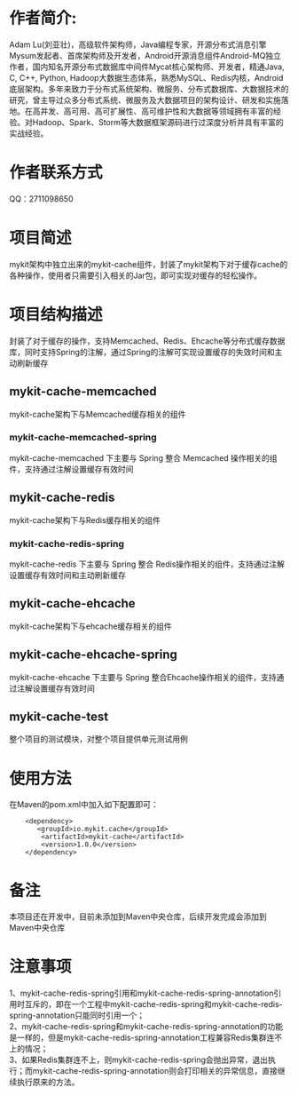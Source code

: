 # 作者简介: 
Adam Lu(刘亚壮)，高级软件架构师，Java编程专家，开源分布式消息引擎Mysum发起者、首席架构师及开发者，Android开源消息组件Android-MQ独立作者，国内知名开源分布式数据库中间件Mycat核心架构师、开发者，精通Java, C, C++, Python, Hadoop大数据生态体系，熟悉MySQL、Redis内核，Android底层架构。多年来致力于分布式系统架构、微服务、分布式数据库、大数据技术的研究，曾主导过众多分布式系统、微服务及大数据项目的架构设计、研发和实施落地。在高并发、高可用、高可扩展性、高可维护性和大数据等领域拥有丰富的经验。对Hadoop、Spark、Storm等大数据框架源码进行过深度分析并具有丰富的实战经验。

# 作者联系方式
QQ：2711098650

# 项目简述
mykit架构中独立出来的mykit-cache组件，封装了mykit架构下对于缓存cache的各种操作，使用者只需要引入相关的Jar包，即可实现对缓存的轻松操作。

# 项目结构描述
封装了对于缓存的操作，支持Memcached、Redis、Ehcache等分布式缓存数据库，同时支持Spring的注解，通过Spring的注解可实现设置缓存的失效时间和主动刷新缓存

## mykit-cache-memcached
mykit-cache架构下与Memcached缓存相关的组件

### mykit-cache-memcached-spring
mykit-cache-memcached 下主要与 Spring 整合 Memcached 操作相关的组件，支持通过注解设置缓存有效时间

## mykit-cache-redis
mykit-cache架构下与Redis缓存相关的组件

### mykit-cache-redis-spring
mykit-cache-redis 下主要与 Spring 整合 Redis操作相关的组件，支持通过注解设置缓存有效时间和主动刷新缓存

## mykit-cache-ehcache
mykit-cache架构下与ehcache缓存相关的组件

## mykit-cache-ehcache-spring
mykit-cache-ehcache 下主要与 Spring 整合Ehcache操作相关的组件，支持通过注解设置缓存有效时间

## mykit-cache-test
整个项目的测试模块，对整个项目提供单元测试用例

# 使用方法
在Maven的pom.xml中加入如下配置即可：  

        <dependency>  
           <groupId>io.mykit.cache</groupId>  
            <artifactId>mykit-cache</artifactId>  
            <version>1.0.0</version>  
        </dependency>


# 备注
本项目还在开发中，目前未添加到Maven中央仓库，后续开发完成会添加到Maven中央仓库

# 注意事项
1、mykit-cache-redis-spring引用和mykit-cache-redis-spring-annotation引用时互斥的，即在一个工程中mykit-cache-redis-spring和mykit-cache-redis-spring-annotation只能同时引用一个；  
2、mykit-cache-redis-spring和mykit-cache-redis-spring-annotation的功能是一样的，但是mykit-cache-redis-spring-annotation工程兼容Redis集群连不上的情况；  
3、如果Redis集群连不上，则mykit-cache-redis-spring会抛出异常，退出执行；而mykit-cache-redis-spring-annotation则会打印相关的异常信息，直接继续执行原来的方法。



